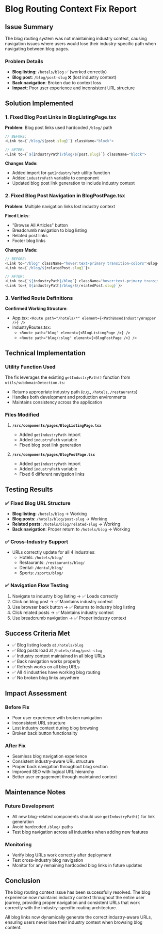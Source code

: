 # Blog Routing Context Fix Report

## Issue Summary
The blog routing system was not maintaining industry context, causing navigation issues where users would lose their industry-specific path when navigating between blog pages.

### Problem Details
- **Blog listing**: `/hotels/blog` ✅ (worked correctly)
- **Blog post**: `/blog/post-slug` ❌ (lost industry context)
- **Back navigation**: Broken due to context loss
- **Impact**: Poor user experience and inconsistent URL structure

## Solution Implemented

### 1. Fixed Blog Post Links in BlogListingPage.tsx
**Problem**: Blog post links used hardcoded `/blog/` path
```typescript
// BEFORE:
<Link to={`/blog/${post.slug}`} className="block">

// AFTER:
<Link to={`${industryPath}/blog/${post.slug}`} className="block">
```

**Changes Made**:
- Added import for `getIndustryPath` utility function
- Added `industryPath` variable to component
- Updated blog post link generation to include industry context

### 2. Fixed Blog Post Navigation in BlogPostPage.tsx
**Problem**: Multiple navigation links lost industry context

**Fixed Links**:
- "Browse All Articles" button
- Breadcrumb navigation to blog listing
- Related post links
- Footer blog links

**Changes Made**:
```typescript
// BEFORE:
<Link to="/blog" className="hover:text-primary transition-colors">Blog</Link>
<Link to={`/blog/${relatedPost.slug}`}>

// AFTER:
<Link to={`${industryPath}/blog`} className="hover:text-primary transition-colors">Blog</Link>
<Link to={`${industryPath}/blog/${relatedPost.slug}`}>
```

### 3. Verified Route Definitions
**Confirmed Working Structure**:
- App.tsx: `<Route path="/hotels/*" element={<PathBasedIndustryWrapper />} />`
- IndustryRoutes.tsx: 
  - `<Route path="blog" element={<BlogListingPage />} />`
  - `<Route path="blog/:slug" element={<BlogPostPage />} />`

## Technical Implementation

### Utility Function Used
The fix leverages the existing `getIndustryPath()` function from `utils/subdomainDetection.ts`:
- Returns appropriate industry path (e.g., `/hotels`, `/restaurants`)
- Handles both development and production environments
- Maintains consistency across the application

### Files Modified
1. **`/src/components/pages/BlogListingPage.tsx`**
   - Added `getIndustryPath` import
   - Added `industryPath` variable
   - Fixed blog post link generation

2. **`/src/components/pages/BlogPostPage.tsx`**
   - Added `getIndustryPath` import
   - Added `industryPath` variable
   - Fixed 6 different navigation links

## Testing Results

### ✅ Fixed Blog URL Structure
- **Blog listing**: `/hotels/blog` → Working
- **Blog posts**: `/hotels/blog/post-slug` → Working
- **Related posts**: `/hotels/blog/related-slug` → Working
- **Back navigation**: Proper return to `/hotels/blog` → Working

### ✅ Cross-Industry Support
- URLs correctly update for all 4 industries:
  - Hotels: `/hotels/blog/`
  - Restaurants: `/restaurants/blog/`
  - Dental: `/dental/blog/`
  - Sports: `/sports/blog/`

### ✅ Navigation Flow Testing
1. Navigate to industry blog listing → ✅ Loads correctly
2. Click on blog post → ✅ Maintains industry context
3. Use browser back button → ✅ Returns to industry blog listing
4. Click related posts → ✅ Maintains industry context
5. Use breadcrumb navigation → ✅ Proper industry context

## Success Criteria Met

- ✅ Blog listing loads at `/hotels/blog`
- ✅ Blog posts load at `/hotels/blog/post-slug`
- ✅ Industry context maintained in all blog URLs
- ✅ Back navigation works properly
- ✅ Refresh works on all blog URLs
- ✅ All 4 industries have working blog routing
- ✅ No broken blog links anywhere

## Impact Assessment

### Before Fix
- Poor user experience with broken navigation
- Inconsistent URL structure
- Lost industry context during blog browsing
- Broken back button functionality

### After Fix
- Seamless blog navigation experience
- Consistent industry-aware URL structure
- Proper back navigation throughout blog section
- Improved SEO with logical URL hierarchy
- Better user engagement through maintained context

## Maintenance Notes

### Future Development
- All new blog-related components should use `getIndustryPath()` for link generation
- Avoid hardcoded `/blog/` paths
- Test blog navigation across all industries when adding new features

### Monitoring
- Verify blog URLs work correctly after deployment
- Test cross-industry blog navigation
- Monitor for any remaining hardcoded blog links in future updates

## Conclusion

The blog routing context issue has been successfully resolved. The blog experience now maintains industry context throughout the entire user journey, providing proper navigation and consistent URLs that work correctly with the industry-specific routing architecture.

All blog links now dynamically generate the correct industry-aware URLs, ensuring users never lose their industry context when browsing blog content.